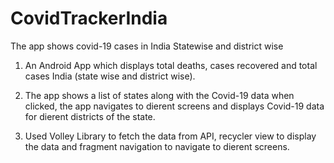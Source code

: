 # CovidTrackerIndia
The app shows covid-19 cases in India Statewise and district wise
1. An Android App which displays total deaths, cases recovered and total
cases India (state wise and district wise).

2. The app shows a list of states along with the Covid-19 data when
clicked, the app navigates to dierent screens and displays Covid-19
data for dierent districts of the state.

3. Used Volley Library to fetch the data from API, recycler view to
display the data and fragment navigation to navigate to dierent screens.
